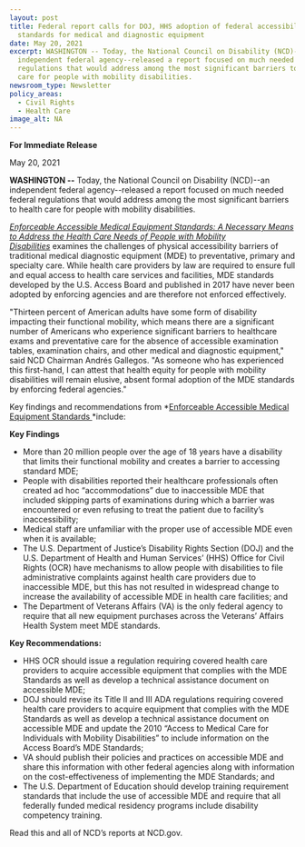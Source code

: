 ```yaml
---
layout: post
title: Federal report calls for DOJ, HHS adoption of federal accessibility
  standards for medical and diagnostic equipment
date: May 20, 2021
excerpt: WASHINGTON -- Today, the National Council on Disability (NCD)--an
  independent federal agency--released a report focused on much needed federal
  regulations that would address among the most significant barriers to health
  care for people with mobility disabilities.
newsroom_type: Newsletter
policy_areas:
  - Civil Rights
  - Health Care
image_alt: NA
---
```

**For Immediate Release**

May 20, 2021                                     

**WASHINGTON --** Today, the National Council on Disability (NCD)--an independent federal agency--released a report focused on much needed federal regulations that would address among the most significant barriers to health care for people with mobility disabilities.

*[Enforceable Accessible Medical Equipment Standards: A Necessary Means to Address the Health Care Needs of People with Mobility Disabilities](https://ncd.gov/publications/2021/enforceable-accessible-medical-equipment-standards)* examines the challenges of physical accessibility barriers of traditional medical diagnostic equipment (MDE) to preventative, primary and specialty care. While health care providers by law are required to ensure full and equal access to health care services and facilities, MDE standards developed by the U.S. Access Board and published in 2017 have never been adopted by enforcing agencies and are therefore not enforced effectively.

"Thirteen percent of American adults have some form of disability impacting their functional mobility, which means there are a significant number of Americans who experience significant barriers to healthcare exams and preventative care for the absence of accessible examination tables, examination chairs, and other medical and diagnostic equipment," said NCD Chairman Andrés Gallegos. "As someone who has experienced this first-hand, I can attest that health equity for people with mobility disabilities will remain elusive, absent formal adoption of the MDE standards by enforcing federal agencies."

Key findings and recommendations from *[Enforceable Accessible Medical Equipment Standards ](https://ncd.gov/publications/2021/enforceable-accessible-medical-equipment-standards)*include:

**Key Findings**

* More than 20 million people over the age of 18 years have a disability that limits their functional mobility and creates a barrier to accessing standard MDE;
* People with disabilities reported their healthcare professionals often created ad hoc “accommodations” due to inaccessible MDE that included skipping parts of examinations during which a barrier was encountered or even refusing to treat the patient due to facility’s inaccessibility;
* Medical staff are unfamiliar with the proper use of accessible MDE even when it is available; 
* The U.S. Department of Justice’s Disability Rights Section (DOJ) and the U.S. Department of Health and Human Services’ (HHS) Office for Civil Rights (OCR) have mechanisms to allow people with disabilities to file administrative complaints against health care providers due to inaccessible MDE, but this has not resulted in widespread change to increase the availability of accessible MDE in health care facilities; and
* The Department of Veterans Affairs (VA) is the only federal agency to require that all new equipment purchases across the Veterans’ Affairs Health System meet MDE standards.

**Key Recommendations:**

* HHS OCR should issue a regulation requiring covered health care providers to acquire accessible equipment that complies with the MDE Standards as well as develop a technical assistance document on accessible MDE;
* DOJ should revise its Title II and III ADA regulations requiring covered health care providers to acquire equipment that complies with the MDE Standards as well as develop a technical assistance document on accessible MDE and update the 2010 “Access to Medical Care for Individuals with Mobility Disabilities” to include information on the Access Board’s MDE Standards;
* VA should publish their policies and practices on accessible MDE and share this information with other federal agencies along with information on the cost-effectiveness of implementing the MDE Standards; and 
* The U.S. Department of Education should develop training requirement standards that include the use of accessible MDE and require that all federally funded medical residency programs include disability competency training.

Read this and all of NCD’s reports at NCD.gov.